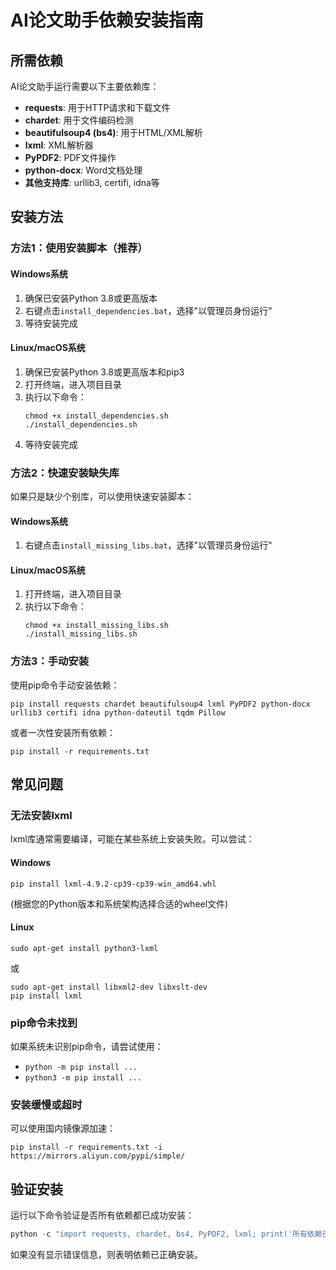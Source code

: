 # AI论文助手依赖安装指南

## 所需依赖

AI论文助手运行需要以下主要依赖库：

- **requests**: 用于HTTP请求和下载文件
- **chardet**: 用于文件编码检测
- **beautifulsoup4 (bs4)**: 用于HTML/XML解析
- **lxml**: XML解析器
- **PyPDF2**: PDF文件操作
- **python-docx**: Word文档处理
- **其他支持库**: urllib3, certifi, idna等

## 安装方法

### 方法1：使用安装脚本（推荐）

#### Windows系统
1. 确保已安装Python 3.8或更高版本
2. 右键点击`install_dependencies.bat`，选择"以管理员身份运行"
3. 等待安装完成

#### Linux/macOS系统
1. 确保已安装Python 3.8或更高版本和pip3
2. 打开终端，进入项目目录
3. 执行以下命令：
   ```
   chmod +x install_dependencies.sh
   ./install_dependencies.sh
   ```
4. 等待安装完成

### 方法2：快速安装缺失库

如果只是缺少个别库，可以使用快速安装脚本：

#### Windows系统
1. 右键点击`install_missing_libs.bat`，选择"以管理员身份运行"

#### Linux/macOS系统
1. 打开终端，进入项目目录
2. 执行以下命令：
   ```
   chmod +x install_missing_libs.sh
   ./install_missing_libs.sh
   ```

### 方法3：手动安装

使用pip命令手动安装依赖：

```
pip install requests chardet beautifulsoup4 lxml PyPDF2 python-docx urllib3 certifi idna python-dateutil tqdm Pillow
```

或者一次性安装所有依赖：

```
pip install -r requirements.txt
```

## 常见问题

### 无法安装lxml

lxml库通常需要编译，可能在某些系统上安装失败。可以尝试：

#### Windows
```
pip install lxml-4.9.2-cp39-cp39-win_amd64.whl
```
(根据您的Python版本和系统架构选择合适的wheel文件)

#### Linux
```
sudo apt-get install python3-lxml
```
或
```
sudo apt-get install libxml2-dev libxslt-dev
pip install lxml
```

### pip命令未找到

如果系统未识别pip命令，请尝试使用：
- `python -m pip install ...`
- `python3 -m pip install ...`

### 安装缓慢或超时

可以使用国内镜像源加速：
```
pip install -r requirements.txt -i https://mirrors.aliyun.com/pypi/simple/
```

## 验证安装

运行以下命令验证是否所有依赖都已成功安装：

```python
python -c "import requests, chardet, bs4, PyPDF2, lxml; print('所有依赖已安装')"
```

如果没有显示错误信息，则表明依赖已正确安装。 